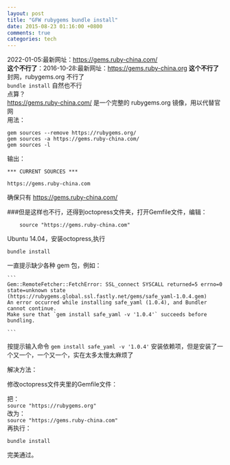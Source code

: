 ```yaml
---
layout: post
title: "GFW rubygems bundle install"
date: 2015-08-23 01:16:00 +0800
comments: true
categories: tech
---
```


2022-01-05:最新网址：https://gems.ruby-china.com/  
**这个不行了**：2016-10-28:最新网址：https://gems.ruby-china.org **这个不行了**  
封网，rubygems.org 不行了  
`bundle install`  自然也不行  
点算？  
https://gems.ruby-china.com/ 是一个完整的 rubygems.org 镜像，用以代替官网  
用法：  

	gem sources --remove https://rubygems.org/
	gem sources -a https://gems.ruby-china.com/
	gem sources -l

输出：  

	*** CURRENT SOURCES ***  

	https://gems.ruby-china.com  

确保只有 https://gems.ruby-china.com/  

###但是这样也不行，还得到octopress文件夹，打开Gemfile文件，编辑：  

        source "https://gems.ruby-china.com"

Ubuntu 14.04，安装octopress,执行  

	bundle install
		
一直提示缺少各种 gem 包，例如：  

	```
	Gem::RemoteFetcher::FetchError: SSL_connect SYSCALL returned=5 errno=0 state=unknown state (https://rubygems.global.ssl.fastly.net/gems/safe_yaml-1.0.4.gem)
	An error occurred while installing safe_yaml (1.0.4), and Bundler cannot continue.
	Make sure that `gem install safe_yaml -v '1.0.4'` succeeds before bundling.

	```

按提示输入命令 `gem install safe_yaml -v '1.0.4'` 安装依赖项，但是安装了一个又一个，一个又一个，实在太多太慢太麻烦了  

解决方法：  

修改octopress文件夹里的Gemfile文件：  

把：  
`source "https://rubygems.org"`  
改为：  
`source "https://gems.ruby-china.com"`  
再执行：  

	bundle install

完美通过。	
